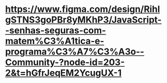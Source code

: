 # https://www.figma.com/design/RihlgSTNS3goPBr8yMKhP3/JavaScript--senhas-seguras-com-matem%C3%A1tica-e-programa%C3%A7%C3%A3o--Community-?node-id=203-2&t=hGfrJeqEM2YcugUX-1